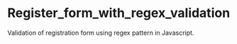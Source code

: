 # Register_form_with_regex_validation
Validation of registration form  using regex pattern in Javascript.
